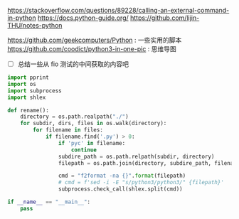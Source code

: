 https://stackoverflow.com/questions/89228/calling-an-external-command-in-python
https://docs.python-guide.org/
https://github.com/lijin-THU/notes-python

https://github.com/geekcomputers/Python : 一些实用的脚本
https://github.com/coodict/python3-in-one-pic : 思维导图


- [ ] 总结一些从 fio 测试的中间获取的内容吧

```python
import pprint
import os
import subprocess
import shlex

def rename():
    directory = os.path.realpath("./")
    for subdir, dirs, files in os.walk(directory):
        for filename in files:
            if filename.find('.py') > 0:
                if 'pyc' in filename:
                    continue
                subdire_path = os.path.relpath(subdir, directory)
                filepath = os.path.join(directory, subdire_path, filename)

                cmd = "f2format -na {}".format(filepath)
                # cmd = f'sed -i -E "s/python3/python3/" {filepath}'
                subprocess.check_call(shlex.split(cmd))

if __name__ == "__main__":
    pass
```

